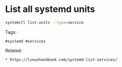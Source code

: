 # List all systemd units
```bash
systemctl list-units --type=service
```

Tags:
```
#systemd #services
```

Related:
```
* https://linuxhandbook.com/systemd-list-services/
```
